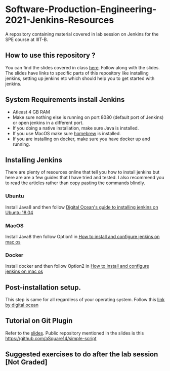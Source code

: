 # Software-Production-Engineering-2021-Jenkins-Resources

A repository containing material covered in lab session on Jenkins for the SPE course at IIIT-B. 

## How to use this repository ?

You can find the slides covered in class [here](https://docs.google.com/presentation/d/1hTTM1Xei3CwP-2G8qwAlgdDIAVhDY3YuLQsAH3-_oM8/edit?usp=sharing). Follow along with the slides. The slides have links to specific parts of this repository like installing jenkins, setting up jenkins etc which should help you to get started with jenkins. 

## System Requirements install Jenkins
 - Atleast 4 GB RAM
 - Make sure nothing else is running on port 8080 (default port of Jenkins) or open jenkins in a different port.
 - If you doing a native installation, make sure Java is installed. 
 - If you use MacOS make sure [homebrew](https://brew.sh/) is installed.
 - If you are installing on docker, make sure you have docker up and running.
 
 ## Installing Jenkins
 
There are plenty of resources online that tell you how to install jenkins but here are are a few guides that I have tried and tested. I also recommend you to read the articles rather than copy pasting the commands blindly.
 
 ### Ubuntu
 
Install Java8 and then follow [Digital Ocean's guide to installing jenkins on Ubuntu 18.04](https://www.digitalocean.com/community/tutorials/how-to-install-jenkins-on-ubuntu-18-04)
 
 ### MacOS

Install Java8 then follow Option1 in [How to install and configure jenkins on mac os](https://coralogix.com/log-analytics-blog/how-to-install-and-configure-jenkins-on-the-mac-os/)
 
 ### Docker
 
Install docker and then follow Option2 in [How to install and configure jenkins on mac os](https://coralogix.com/log-analytics-blog/how-to-install-and-configure-jenkins-on-the-mac-os/)

## Post-installation setup.

This step is same for all regardless of your operating system. Follow this [link by digital ocean](https://www.digitalocean.com/community/tutorials/how-to-install-jenkins-on-ubuntu-18-04#step-4-%E2%80%94-setting-up-jenkins)

## Tutorial on Git Plugin

Refer to the [slides](https://docs.google.com/presentation/d/1hTTM1Xei3CwP-2G8qwAlgdDIAVhDY3YuLQsAH3-_oM8/edit?usp=sharing).
Public repository mentioned in the slides is this https://github.com/aSquare14/simple-script

## Suggested exercises to do after the lab session [Not Graded]

